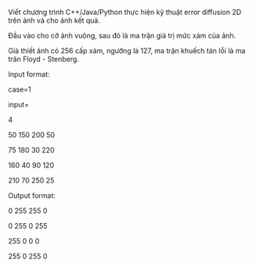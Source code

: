 Viết chương trình C++/Java/Python thực hiện kỹ thuật error diffusion 2D trên ảnh và cho ảnh kết quả.

Đầu vào cho cỡ ảnh vuông, sau đó là ma trận giá trị mức xám của ảnh.

Giả thiết ảnh có 256 cấp xám, ngưỡng là 127, ma trận khuếch tán lỗi là ma trân Floyd - Stenberg.

Input format:

case=1

input=

4

50 150 200 50

75 180 30 220

160 40 90 120

210 70 250 25



Output format:

0 255 255 0

0 255 0 255

255 0 0 0

255 0 255 0